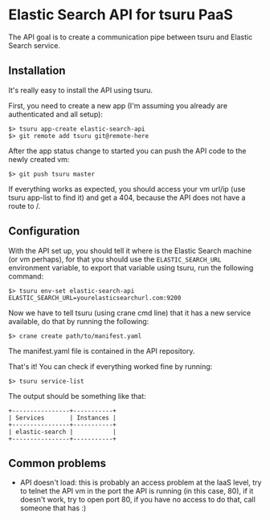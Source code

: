 Elastic Search API for tsuru PaaS
=================================

The API goal is to create a communication pipe between tsuru and Elastic Search service.

Installation
------------

It's really easy to install the API using tsuru.

First, you need to create a new app (I'm assuming you already are authenticated and all setup):

    $> tsuru app-create elastic-search-api
    $> git remote add tsuru git@remote-here

After the app status change to started you can push the API code to the newly created vm:

    $> git push tsuru master

If everything works as expected, you should access your vm url/ip (use tsuru app-list to find it) and get a 404,
because the API does not have a route to /.

Configuration
-------------

With the API set up, you should tell it where is the Elastic Search machine (or vm perhaps), for that you should use
the `ELASTIC_SEARCH_URL` environment variable, to export that variable using tsuru, run the following command:

    $> tsuru env-set elastic-search-api ELASTIC_SEARCH_URL=yourelasticsearchurl.com:9200

Now we have to tell tsuru (using crane cmd line) that it has a new service available, do that by running the following:

    $> crane create path/to/manifest.yaml

The manifest.yaml file is contained in the API repository.

That's it! You can check if everything worked fine by running:

    $> tsuru service-list

The output should be something like that:

    +----------------+-----------+
    | Services       | Instances |
    +----------------+-----------+
    | elastic-search |           |
    +----------------+-----------+

Common problems
---------------

- API doesn't load: this is probably an access problem at the IaaS level, try to telnet the API vm in the port the API is running (in this case, 80), if it doesn't work, try to open port 80, if you have no access to do that, call someone that has :)
